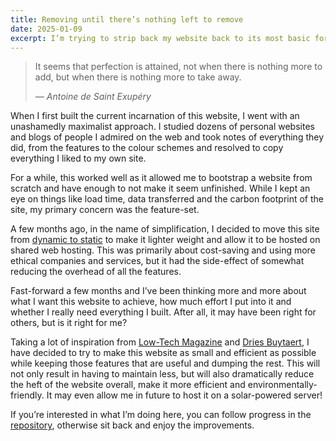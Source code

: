 ```yaml
---
title: Removing until there’s nothing left to remove
date: 2025-01-09
excerpt: I’m trying to strip back my website back to its most basic form.
---
```


> It seems that perfection is attained, not when there is nothing more to add, but when there is nothing more to take away.
>
> &mdash; <cite>Antoine de Saint Exupéry</cite>

When I first built the current incarnation of this website, I went with an unashamedly maximalist approach. I studied dozens of personal websites and blogs of people I admired on the web and took notes of everything they did, from the features to the colour schemes and resolved to copy everything I liked to my own site.

For a while, this worked well as it allowed me to bootstrap a website from scratch and have enough to not make it seem unfinished. While I kept an eye on things like load time, data transferred and the carbon footprint of the site, my primary concern was the feature-set.

A few months ago, in the name of simplification, I decided to move this site from [dynamic to static](/blog/16-dynamic-to-static/) to make it lighter weight and allow it to be hosted on shared web hosting. This was primarily about cost-saving and using more ethical companies and services, but it had the side-effect of somewhat reducing the overhead of all the features.

Fast-forward a few months and I’ve been thinking more and more about what I want this website to achieve, how much effort I put into it and whether I really need everything I built. After all, it may have been right for others, but is it right for me?

Taking a lot of inspiration from [Low-Tech Magazine](https://solar.lowtechmagazine.com/) and [Dries Buytaert](https://dri.es/my-solar-powered-and-self-hosted-website), I have decided to try to make this website as small and efficient as possible while keeping those features that are useful and dumping the rest. This will not only result in having to maintain less, but will also dramatically reduce the heft of the website overall, make it more efficient and environmentally-friendly. It may even allow me in future to host it on a solar-powered server!

If you’re interested in what I’m doing here, you can follow progress in the [repository](https://github.com/rubenarakelyan/wackomenace.co.uk), otherwise sit back and enjoy the improvements.
